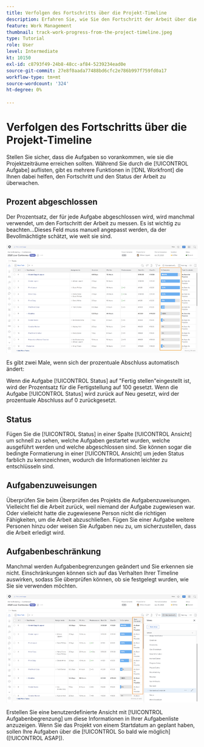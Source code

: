 ```yaml
---
title: Verfolgen des Fortschritts über die Projekt-Timeline
description: Erfahren Sie, wie Sie den Fortschritt der Arbeit über die Projekt-Timeline in [!DNL  Workfront] Verwendung von "Prozent abgeschlossen", "Status", "Zuweisungen"oder "Begrenzungen".
feature: Work Management
thumbnail: track-work-progress-from-the-project-timeline.jpeg
type: Tutorial
role: User
level: Intermediate
kt: 10150
exl-id: c8793f49-24b8-48cc-af84-5239234ead0e
source-git-commit: 27e8f0aada77488bd6cfc2e786b997f759fd0a17
workflow-type: tm+mt
source-wordcount: '324'
ht-degree: 0%

---
```


# Verfolgen des Fortschritts über die Projekt-Timeline

Stellen Sie sicher, dass die Aufgaben so vorankommen, wie sie die Projektzeiträume erreichen sollten. Während Sie durch die [!UICONTROL Aufgabe] auflisten, gibt es mehrere Funktionen in [!DNL  Workfront] die Ihnen dabei helfen, den Fortschritt und den Status der Arbeit zu überwachen.

## Prozent abgeschlossen

Der Prozentsatz, der für jede Aufgabe abgeschlossen wird, wird manchmal verwendet, um den Fortschritt der Arbeit zu messen. Es ist wichtig zu beachten...Dieses Feld muss manuell angepasst werden, da der Bevollmächtigte schätzt, wie weit sie sind.

![Liste der Projektaufgaben [!UICONTROL Prozent abgeschlossen] column](assets/planner-fund-task-percent-complete.png)

Es gibt zwei Male, wenn sich der prozentuale Abschluss automatisch ändert:

Wenn die Aufgabe [!UICONTROL Status] auf &quot;Fertig stellen&quot;eingestellt ist, wird der Prozentsatz für die Fertigstellung auf 100 gesetzt.
Wenn die Aufgabe [!UICONTROL Status] wird zurück auf Neu gesetzt, wird der prozentuale Abschluss auf 0 zurückgesetzt.

## Status

Fügen Sie die [!UICONTROL Status] in einer Spalte [!UICONTROL Ansicht] um schnell zu sehen, welche Aufgaben gestartet wurden, welche ausgeführt werden und welche abgeschlossen sind. Sie können sogar die bedingte Formatierung in einer [!UICONTROL Ansicht] um jeden Status farblich zu kennzeichnen, wodurch die Informationen leichter zu entschlüsseln sind.

## Aufgabenzuweisungen

Überprüfen Sie beim Überprüfen des Projekts die Aufgabenzuweisungen. Vielleicht fiel die Arbeit zurück, weil niemand der Aufgabe zugewiesen war. Oder vielleicht hatte die zugewiesene Person nicht die richtigen Fähigkeiten, um die Arbeit abzuschließen. Fügen Sie einer Aufgabe weitere Personen hinzu oder weisen Sie Aufgaben neu zu, um sicherzustellen, dass die Arbeit erledigt wird.

## Aufgabenbeschränkung

Manchmal werden Aufgabenbegrenzungen geändert und Sie erkennen sie nicht. Einschränkungen können sich auf das Verhalten Ihrer Timeline auswirken, sodass Sie überprüfen können, ob sie festgelegt wurden, wie Sie sie verwenden möchten.

![Aufgabenliste des Projekts mit Spalte für Aufgabeneinschränkungen](assets/planner-fund-task-constraint.png)

Erstellen Sie eine benutzerdefinierte Ansicht mit [!UICONTROL Aufgabenbegrenzung] um diese Informationen in Ihrer Aufgabenliste anzuzeigen. Wenn Sie das Projekt von einem Startdatum an geplant haben, sollen Ihre Aufgaben über die [!UICONTROL So bald wie möglich] ([!UICONTROL ASAP]).
